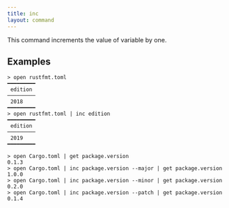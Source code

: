 ```yaml
---
title: inc
layout: command
---
```


This command increments the value of variable by one.

## Examples

```shell
> open rustfmt.toml
━━━━━━━━━
 edition 
─────────
 2018 
━━━━━━━━━
> open rustfmt.toml | inc edition
━━━━━━━━━
 edition 
─────────
 2019 
━━━━━━━━━
```

```shell
> open Cargo.toml | get package.version
0.1.3
> open Cargo.toml | inc package.version --major | get package.version
1.0.0
> open Cargo.toml | inc package.version --minor | get package.version
0.2.0
> open Cargo.toml | inc package.version --patch | get package.version
0.1.4
```
